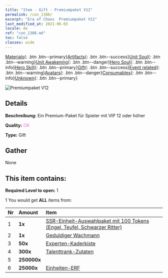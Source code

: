 ```yaml
---
title: "Item - Gift - Premiumpaket V12"
permalink: /con_1308/
excerpt: "Era of Chaos  Premiumpaket V12"
last_modified_at: 2021-06-03
locale: de
ref: "con_1308.md"
toc: false
classes: wide
---
```

 [Materials](/ItemsDE/){: .btn .btn--primary}[Artifacts](/ItemsDE/Artifacts/){: .btn .btn--success}[Unit Soul](/ItemsDE/UnitSoul/){: .btn .btn--warning}[Unit Awakening](/ItemsDE/UnitAwakening/){: .btn .btn--danger}[Hero Soul](/ItemsDE/HeroSoul/){: .btn .btn--info}[Hero Skill](/ItemsDE/HeroSkill/){: .btn .btn--primary}[Gift](/ItemsDE/Gift/){: .btn .btn--success}[Event related](/ItemsDE/Events/){: .btn .btn--warning}[Avatars](/ItemsDE/Avatars/){: .btn .btn--danger}[Consumables](/ItemsDE/Consumables/){: .btn .btn--info}[Unknown](/ItemsDE/Unknown/){: .btn .btn--primary}

 ![Premiumpaket V12](/images/t/i_905012.png)

## Details
 **Beschreibung:** Ein Premium-Paket für Spieler mit VIP 12 oder höher

 **Quality:** <span style="color: #DA70D6">OK</span>

 **Type:** Gift

## Gather

  None

## This item contains:

 **Required Level to open:** 1

 1 You would get **ALL** items  from:

  | Nr | Amount |     Item    |
  |:---|:-------|:------------|
  | 1 |  **1x** | [SSR-Einheit-Auswahlpaket mit 100 Tokens (Engel, Teufel, Schwarzer Ritter)](/ItemsDE/con_1321/) |  | 
  | 2 |  **1x** | [Geduldiger Wachmann](/ItemsDE/art_133/) |  | 
  | 3 |  **50x** | [Experten-Kaderkiste](/ItemsDE/con_776/) |  | 
  | 4 |  **300x** | [Talenttrank-Zutaten](/ItemsDE/con_1120/) |  | 
  | 5 |  **250000x** | <i class="fas fa-coins"/> |  | 
  | 6 |  **25000x** | [Einheiten-ERF](/ItemsDE/con_902/) |  | 
